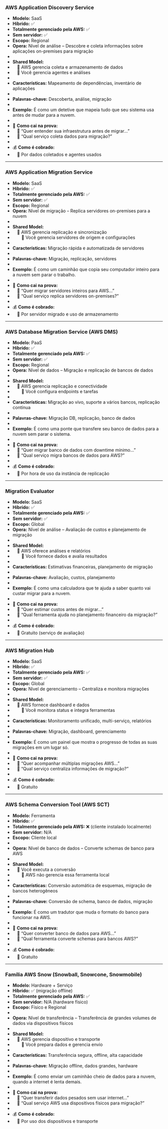 ### **AWS Application Discovery Service**

- **Modelo:** SaaS
- **Híbrido:** ✅
- **Totalmente gerenciado pela AWS:** ✅
- **Sem servidor:** ✅
- **Escopo:** Regional
- **Opera:** Nível de análise – Descobre e coleta informações sobre aplicações on-premises para migração
- 
- **Shared Model:**
-  🔹 AWS gerencia coleta e armazenamento de dados
-  🔹 Você gerencia agentes e análises
- 
- **Características:** Mapeamento de dependências, inventário de aplicações
- 
- **Palavras-chave:** Descoberta, análise, migração
- 
- **Exemplo:** É como um detetive que mapeia tudo que seu sistema usa antes de mudar para a nuvem.
- 
- 📝 **Como cai na prova:**
-  🔹 “Quer entender sua infraestrutura antes de migrar...”
-  🔹 “Qual serviço coleta dados para migração?”
- 
- 💰 **Como é cobrado:**
-  🔹 Por dados coletados e agentes usados

---

### **AWS Application Migration Service**

- **Modelo:** SaaS
- **Híbrido:** ✅
- **Totalmente gerenciado pela AWS:** ✅
- **Sem servidor:** ✅
- **Escopo:** Regional
- **Opera:** Nível de migração – Replica servidores on-premises para a nuvem
- 
- **Shared Model:**
-  🔹 AWS gerencia replicação e sincronização
-   🔹 Você gerencia servidores de origem e configurações
- 
- **Características:** Migração rápida e automatizada de servidores
- 
- **Palavras-chave:** Migração, replicação, servidores
- 
- **Exemplo:** É como um caminhão que copia seu computador inteiro para a nuvem sem parar o trabalho.
- 
- 📝 **Como cai na prova:**
-  🔹 “Quer migrar servidores inteiros para AWS...”
-  🔹 “Qual serviço replica servidores on-premises?”
- 
- 💰 **Como é cobrado:**
-  🔹 Por servidor migrado e uso de armazenamento

---

### **AWS Database Migration Service (AWS DMS)**

- **Modelo:** PaaS
- **Híbrido:** ✅
- **Totalmente gerenciado pela AWS:** ✅
- **Sem servidor:** ✅
- **Escopo:** Regional
- **Opera:** Nível de dados – Migração e replicação de bancos de dados
- 
- **Shared Model:**
-  🔹 AWS gerencia replicação e conectividade
-   🔹 Você configura endpoints e tarefas
- 
- **Características:** Migração ao vivo, suporte a vários bancos, replicação contínua
- 
- **Palavras-chave:** Migração DB, replicação, banco de dados
- 
- **Exemplo:** É como uma ponte que transfere seu banco de dados para a nuvem sem parar o sistema.
- 
- 📝 **Como cai na prova:**
-  🔹 “Quer migrar banco de dados com downtime mínimo...”
-  🔹 “Qual serviço migra bancos de dados para AWS?”
- 
- 💰 **Como é cobrado:**
-  🔹 Por hora de uso da instância de replicação

---

### **Migration Evaluator**

- **Modelo:** SaaS
- **Híbrido:** ✅
- **Totalmente gerenciado pela AWS:** ✅
- **Sem servidor:** ✅
- **Escopo:** Global
- **Opera:** Nível de análise – Avaliação de custos e planejamento de migração
- 
- **Shared Model:**
-  🔹 AWS oferece análises e relatórios
-   🔹 Você fornece dados e avalia resultados
- 
- **Características:** Estimativas financeiras, planejamento de migração
- 
- **Palavras-chave:** Avaliação, custos, planejamento
- 
- **Exemplo:** É como uma calculadora que te ajuda a saber quanto vai custar migrar para a nuvem.
- 
- 📝 **Como cai na prova:**
-  🔹 “Quer estimar custos antes de migrar...”
-  🔹 “Qual ferramenta ajuda no planejamento financeiro da migração?”
- 
- 💰 **Como é cobrado:**
-  🔹 Gratuito (serviço de avaliação)

---

### **AWS Migration Hub**

- **Modelo:** SaaS
- **Híbrido:** ✅
- **Totalmente gerenciado pela AWS:** ✅
- **Sem servidor:** ✅
- **Escopo:** Global
- **Opera:** Nível de gerenciamento – Centraliza e monitora migrações
- 
- **Shared Model:**
-  🔹 AWS fornece dashboard e dados
-   🔹 Você monitora status e integra ferramentas
- 
- **Características:** Monitoramento unificado, multi-serviço, relatórios
- 
- **Palavras-chave:** Migração, dashboard, gerenciamento
- 
- **Exemplo:** É como um painel que mostra o progresso de todas as suas migrações em um lugar só.
- 
- 📝 **Como cai na prova:**
-  🔹 “Quer acompanhar múltiplas migrações AWS...”
-  🔹 “Qual serviço centraliza informações de migração?”
- 
- 💰 **Como é cobrado:**
-  🔹 Gratuito

---

### **AWS Schema Conversion Tool (AWS SCT)**

- **Modelo:** Ferramenta
- **Híbrido:** ✅
- **Totalmente gerenciado pela AWS:** ❌ (cliente instalado localmente)
- **Sem servidor:** N/A
- **Escopo:** Cliente local
- 
- **Opera:** Nível de banco de dados – Converte schemas de banco para AWS
- 
- **Shared Model:**
-  🔹 Você executa a conversão
-   🔹 AWS não gerencia essa ferramenta local
- 
- **Características:** Conversão automática de esquemas, migração de bancos heterogêneos
- 
- **Palavras-chave:** Conversão de schema, banco de dados, migração
- 
- **Exemplo:** É como um tradutor que muda o formato do banco para funcionar na AWS.
- 
- 📝 **Como cai na prova:**
-  🔹 “Quer converter banco de dados para AWS...”
-  🔹 “Qual ferramenta converte schemas para bancos AWS?”
- 
- 💰 **Como é cobrado:**
-  🔹 Gratuito

---

### **Família AWS Snow** (Snowball, Snowcone, Snowmobile)

- **Modelo:** Hardware + Serviço
- **Híbrido:** ✅ (migração offline)
- **Totalmente gerenciado pela AWS:** ✅
- **Sem servidor:** N/A (hardware físico)
- **Escopo:** Físico e Regional
- 
- **Opera:** Nível de transferência – Transferência de grandes volumes de dados via dispositivos físicos
- 
- **Shared Model:**
-  🔹 AWS gerencia dispositivo e transporte
-   🔹 Você prepara dados e gerencia envio
- 
- **Características:** Transferência segura, offline, alta capacidade
- 
- **Palavras-chave:** Migração offline, dados grandes, hardware
- 
- **Exemplo:** É como enviar um caminhão cheio de dados para a nuvem, quando a internet é lenta demais.
- 
- 📝 **Como cai na prova:**
-  🔹 “Quer transferir dados pesados sem usar internet...”
-  🔹 “Qual serviço AWS usa dispositivos físicos para migração?”
- 
- 💰 **Como é cobrado:**
-  🔹 Por uso dos dispositivos e transporte
